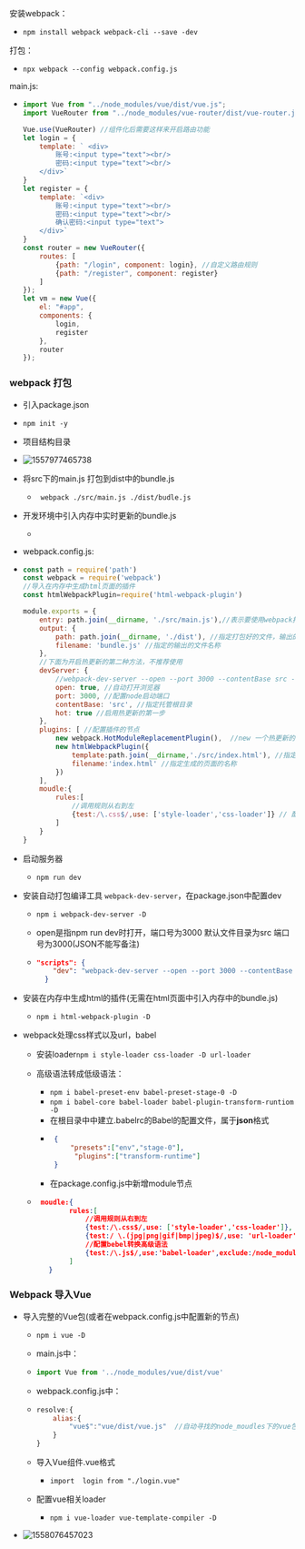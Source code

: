 安装webpack：

+ ```
  npm install webpack webpack-cli --save -dev
  ```

打包：

+ ``` 
  npx webpack --config webpack.config.js
  ```

main.js:

+ ```js
  import Vue from "../node_modules/vue/dist/vue.js";
  import VueRouter from "../node_modules/vue-router/dist/vue-router.js";
  
  Vue.use(VueRouter) //组件化后需要这样来开启路由功能
  let login = {
      template: ` <div>
          账号:<input type="text"><br/>
          密码:<input type="text"><br/>
      </div>`
  }
  let register = {
      template: `<div>
          账号:<input type="text"><br/>
          密码:<input type="text"><br/>
          确认密码:<input type="text">
      </div>`
  }
  const router = new VueRouter({
      routes: [
          {path: "/login", component: login}, //自定义路由规则
          {path: "/register", component: register}
      ]
  });
  let vm = new Vue({
      el: "#app",
      components: {
          login,
          register
      },
      router
  });
  ```



### webpack 打包

+ 引入package.json
  
+ `npm init -y`
  
+ 项目结构目录

+ ![1557977465738](C:\Users\HP\AppData\Roaming\Typora\typora-user-images\1557977465738.png)

+ 将src下的main.js 打包到dist中的bundle.js

  + ` webpack ./src/main.js ./dist/budle.js`                                                                                
  
+ 开发环境中引入内存中实时更新的bundle.js

  + <script src="/bundle.js"></script>

+ webpack.config.js:

- ```javascript
  const path = require('path')
  const webpack = require('webpack')
  //导入在内存中生成html页面的插件
  const htmlWebpackPlugin=require('html-webpack-plugin')
  
  module.exports = {
      entry: path.join(__dirname, './src/main.js'),//表示要使用webpack打包的文件
      output: {
          path: path.join(__dirname, './dist'), //指定打包好的文件，输出的目的目录
          filename: 'bundle.js' //指定的输出的文件名称
      },
      //下面为开启热更新的第二种方法，不推荐使用
      devServer: {
          //webpack-dev-server --open --port 3000 --contentBase src --hot"
          open: true, //自动打开浏览器
          port: 3000, //配置node启动端口
          contentBase: 'src', //指定托管根目录
          hot: true //启用热更新的第一步
      },
      plugins: [ //配置插件的节点
          new webpack.HotModuleReplacementPlugin(),  //new 一个热更新的模块对象，这是热更新的第三步
          new htmlWebpackPlugin({
              template:path.join(__dirname,'./src/index.html'), //指定模板页面。
              filename:'index.html' //指定生成的页面的名称
          })
      ],
      moudle:{
          rules:[
              //调用规则从右到左
              {test:/\.css$/,use: ['style-loader','css-loader']} // 配置处理.css文件的第三方loader处理规则
          ]
      }
  }
  
  ```
  
- 启动服务器

  - `npm run dev`

+ 安装自动打包编译工具 `webpack-dev-server`，在package.json中配置dev

  + `npm i webpack-dev-server -D`

  + open是指npm run dev时打开，端口号为3000 默认文件目录为src 端口号为3000(JSON不能写备注)
  
  + ```json
    "scripts": {
        "dev": "webpack-dev-server --open --port 3000 --contentBase src --hot"
      }
    ```

+ 安装在内存中生成html的插件(无需在html页面中引入内存中的bundle.js)

  + `npm i html-webpack-plugin -D`

+ webpack处理css样式以及url，babel

  + 安装loader`npm i style-loader css-loader -D url-loader`
  
  + 高级语法转成低级语法：
  
     + `npm i babel-preset-env babel-preset-stage-0 -D` 
     + `npm i babel-core babel-loader babel-plugin-transform-runtiom -D`
     + 在根目录中中建立.babelrc的Babel的配置文件，属于**json**格式
     + ```json
        {
            "presets":["env","stage-0"],
        	 "plugins":["transform-runtime"]
        }
       ```
     + 在package.config.js中新增module节点
  
  + ```json
     moudle:{
            rules:[
                //调用规则从右到左
                {test:/\.css$/,use: ['style-loader','css-loader']}, // 配置处理.css文件的第三方loader处理规则
                {test:/	\.(jpg|png|gif|bmp|jpeg)$/,use: 'url-loader'}, //处理图片路径的loader
                //配置bebel转换高级语法
                {test:/\.js$/,use:'babel-loader',exclude:/node_modules/}
            ]
       }
     ```

### Webpack 导入Vue

+ 导入完整的Vue包(或者在webpack.config.js中配置新的节点)

  + `npm i vue -D`

  + main.js中：

  + ```js
    import Vue from '../node_modules/vue/dist/vue'
    ```

  + webpack.config.js中：

  + ```javascript
    resolve:{
        alias:{
            "vue$":"vue/dist/vue.js"  //自动寻找的node_moudles下的vue包
        }
    }
    ```

  + 导入Vue组件.vue格式 

    + `import  login from "./login.vue" `

  + 配置vue相关loader

    + `npm i vue-loader vue-template-compiler -D`

+ ![1558076457023](C:\Users\HP\AppData\Roaming\Typora\typora-user-images\1558076457023.png)